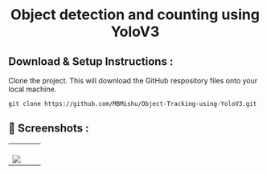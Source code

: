 #

<p align="center">
 
  <h1 align="center">
    Object detection and counting using YoloV3
  </h1>

## Download & Setup Instructions :

Clone the project. This will download the GitHub respository files onto your local machine.

```Shell
git clone https://github.com/MBMishu/Object-Tracking-using-YoloV3.git
```

## 📸 Screenshots :

<table width="100%"> 
<tr>
<td width="50%">
&nbsp; 
<br>

<img src="https://mbmishu.github.io/Object-Tracking-using-YoloV3.git/demo.png">

</td>
</table> 
<br/>
